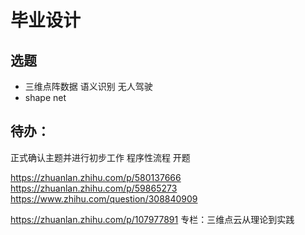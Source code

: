 # 毕业设计


<!--more-->

## 选题

- 三维点阵数据 语义识别 无人驾驶
- shape net

## 待办：
正式确认主题并进行初步工作
程序性流程 开题



https://zhuanlan.zhihu.com/p/580137666
https://zhuanlan.zhihu.com/p/59865273
https://www.zhihu.com/question/308840909

https://zhuanlan.zhihu.com/p/107977891
专栏：三维点云从理论到实践
